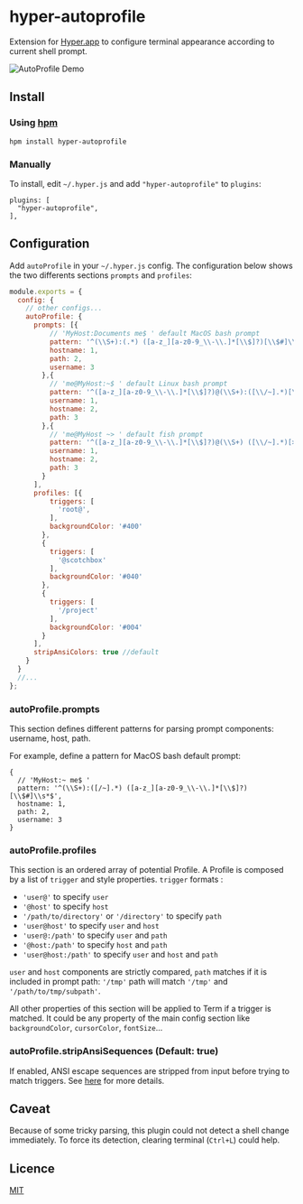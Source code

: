 # hyper-autoprofile
Extension for [Hyper.app](https://hyper.is) to configure terminal appearance according to current shell prompt.

![AutoProfile Demo](https://cloud.githubusercontent.com/assets/4137761/21533214/9028bf06-cd58-11e6-9086-2546a7f5563b.gif)

## Install

### Using [hpm](https://github.com/zeit/hpm)

```
hpm install hyper-autoprofile
```

### Manually

To install, edit `~/.hyper.js` and add `"hyper-autoprofile"` to `plugins`:

```
plugins: [
  "hyper-autoprofile",
],
```
## Configuration
Add `autoProfile` in your `~/.hyper.js` config.
The configuration below shows the two differents sections `prompts` and `profiles`:

```js
module.exports = {
  config: {
    // other configs...
    autoProfile: {
      prompts: [{
          // 'MyHost:Documents me$ ' default MacOS bash prompt
          pattern: '^(\\S+):(.*) ([a-z_][a-z0-9_\\-\\.]*[\\$]?)[\\$#]\\s*$',
          hostname: 1,
          path: 2,
          username: 3
        },{
          // 'me@MyHost:~$ ' default Linux bash prompt
          pattern: '^([a-z_][a-z0-9_\\-\\.]*[\\$]?)@(\\S+):([\\/~].*)[\\$#]\\s*$',
          username: 1,
          hostname: 2,
          path: 3
        },{
          // 'me@MyHost ~> ' default fish prompt
          pattern: '^([a-z_][a-z0-9_\\-\\.]*[\\$]?)@(\\S+) ([\\/~].*)[>#]\\s*',
          username: 1,
          hostname: 2,
          path: 3
        }
      ],
      profiles: [{
          triggers: [
            'root@',
          ],
          backgroundColor: '#400'
        },
        {
          triggers: [
            '@scotchbox'
          ],
          backgroundColor: '#040'
        },
        {
          triggers: [
            '/project'
          ],
          backgroundColor: '#004'
        }
      ],
      stripAnsiColors: true //default
    }
  }
  //...
};
```
### autoProfile.prompts

This section defines different patterns for parsing prompt components: username, host, path.

For example, define a pattern for MacOS bash default prompt:
```
{
  // 'MyHost:~ me$ '
  pattern: '^(\\S+):([/~].*) ([a-z_][a-z0-9_\\-\\.]*[\\$]?)[\\$#]\\s*$',
  hostname: 1,
  path: 2,
  username: 3
}
```

### autoProfile.profiles

This section is an ordered array of potential Profile. A Profile is composed by a list of `trigger` and style properties.
`trigger` formats :
* `'user@'` to specify `user`
* `'@host'` to specify `host`
* `'/path/to/directory'` or `'/directory'` to specify `path`
* `'user@host'` to specify `user` and `host`
* `'user@:/path'` to specify `user` and `path`
* `'@host:/path'` to specify `host` and `path`
* `'user@host:/path'` to specify `user` and `host` and `path`

`user` and `host` components are strictly compared, `path` matches if it is included in prompt path: `'/tmp'` path will match `'/tmp'` and `'/path/to/tmp/subpath'`.

All other properties of this section will be applied to Term if a trigger is matched. It could be any property of the main config section like `backgroundColor`, `cursorColor`, `fontSize`...

### autoProfile.stripAnsiSequences (Default: true)
If enabled, ANSI escape sequences are stripped from input before trying to match triggers.
See [here](http://ascii-table.com/ansi-escape-sequences-vt-100.php) for more details.

## Caveat

Because of some tricky parsing, this plugin could not detect a shell change immediately. To force its detection, clearing terminal (`Ctrl+L`) could help.

## Licence

[MIT](LICENSE.md)
